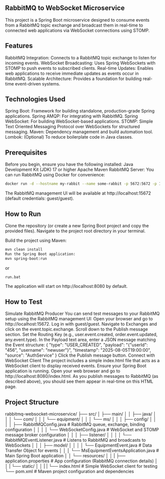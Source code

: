 ## RabbitMQ to WebSocket Microservice
This project is a Spring Boot microservice designed to consume events from a RabbitMQ topic exchange and broadcast them in real-time to connected web applications via WebSocket connections using STOMP.

## Features
RabbitMQ Integration: Connects to a RabbitMQ topic exchange to listen for incoming events.
WebSocket Broadcasting: Uses Spring WebSockets with STOMP to push events to subscribed clients.
Real-time Updates: Enables web applications to receive immediate updates as events occur in RabbitMQ.
Scalable Architecture: Provides a foundation for building real-time event-driven systems.

## Technologies Used
Spring Boot: Framework for building standalone, production-grade Spring applications.
Spring AMQP: For integrating with RabbitMQ.
Spring WebSocket: For building WebSocket-based applications.
STOMP: Simple Text Oriented Messaging Protocol over WebSockets for structured messaging.
Maven: Dependency management and build automation tool.
Lombok: (Optional) To reduce boilerplate code in Java classes.

## Prerequisites
Before you begin, ensure you have the following installed:
Java Development Kit (JDK) 17 or higher
Apache Maven
RabbitMQ Server: You can run RabbitMQ using Docker for convenience:
```bash
docker run -d --hostname my-rabbit --name some-rabbit -p 5672:5672 -p 15672:15672 rabbitmq:3-management
```
The RabbitMQ management UI will be available at http://localhost:15672 (default credentials: guest/guest).

## How to Run
Clone the repository (or create a new Spring Boot project and copy the provided files).
Navigate to the project root directory in your terminal.

Build the project using Maven:
```bash
mvn clean install
Run the Spring Boot application:
mvn spring-boot:run
```
or
```bash
run.bat
```
The application will start on http://localhost:8080 by default.

## How to Test
Simulate RabbitMQ Producer
You can send test messages to your RabbitMQ setup using the RabbitMQ management UI:
Open your browser and go to http://localhost:15672.
Log in with guest/guest.
Navigate to Exchanges and click on the event.topic.exchange.
Scroll down to the Publish message section.
Set the Routing Key (e.g., user.event.created, order.event.updated, any.event.type).
In the Payload text area, enter a JSON message matching the Event structure:
{
"type": "USER_CREATED",
"payload": "{"userId": "456", "username": "newuser"}",
"timestamp": "2025-08-05T19:00:00",
"source": "AuthService"
}
Click the Publish message button.
Connect with WebSocket Client
The project includes a simple index.html file that acts as a WebSocket client to display received events.
Ensure your Spring Boot application is running.
Open your web browser and go to http://localhost:8080/index.html.
As you publish messages to RabbitMQ (as described above), you should see them appear in real-time on this HTML page.

## Project Structure
rabbitmq-websocket-microservice/
├── src/
│ ├── main/
│ │ ├── java/
│ │ │ └── com/
│ │ │ └── equipment/
│ │ │ └── ms/
│ │ │ ├── config/
│ │ │ │ ├── RabbitMQConfig.java # RabbitMQ queue, exchange, binding configuration
│ │ │ │ └── WebSocketConfig.java # WebSocket and STOMP message broker configuration
│ │ │ ├── listener/
│ │ │ │ └── RabbitMQEventListener.java # Listens to RabbitMQ and broadcasts to WebSockets
│ │ │ ├── model/
│ │ │ │ └── EquipmentEvent.java # Data Transfer Object for events
│ │ │ └── MsEquipmentEventsApplication.java # Main Spring Boot application
│ │ └── resources/
│ │ | ├── application.properties # App configuration (RabbitMQ connection details)
│ │ | └── static/
│ │ | | └── index.html # Simple WebSocket client for testing
└── pom.xml # Maven project configuration and dependencies
